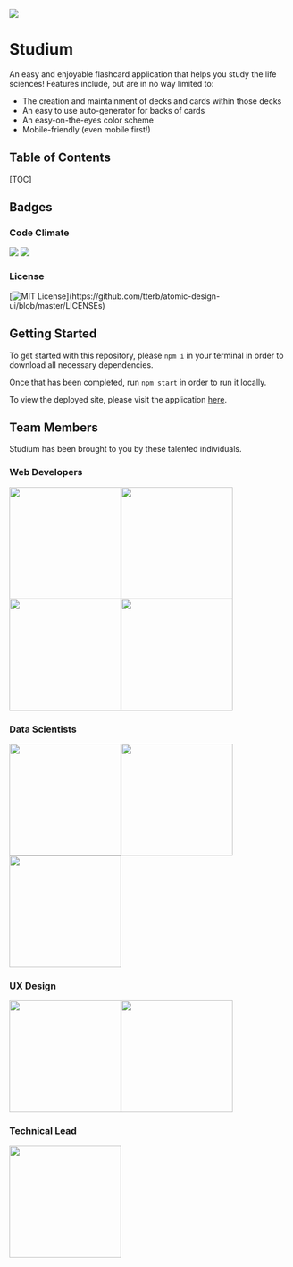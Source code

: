 [![](https://i.ibb.co/t3dGfPL/circle-cropped.png)](http://studium-app.net)

# Studium
An easy and enjoyable flashcard application that helps you study the life sciences!
Features include, but are in no way limited to:
- The creation and maintainment of decks and cards within those decks
- An easy to use auto-generator for backs of cards 
- An easy-on-the-eyes color scheme
- Mobile-friendly (even mobile first!) 

## Table of Contents
[TOC]

## Badges
### Code Climate
<a href="https://codeclimate.com/github/Lambda-School-Labs/Studium-FE/maintainability"><img src="https://api.codeclimate.com/v1/badges/0c4cc883ef576dd9275c/maintainability" /></a> <a href="https://codeclimate.com/github/Lambda-School-Labs/Studium-FE/test_coverage"><img src="https://api.codeclimate.com/v1/badges/0c4cc883ef576dd9275c/test_coverage" /></a>
### License
[![MIT License](https://img.shields.io/apm/l/atomic-design-ui.svg?)](https://github.com/tterb/atomic-design-ui/blob/master/LICENSEs)

## Getting Started
To get started with this repository, please `npm i` in your terminal in order to download all necessary dependencies. 

Once that has been completed, run `npm start` in order to run it locally.

To view the deployed site, please visit the application [here](http://studium-app.net).

## Team Members
Studium has been brought to you by these talented individuals. 

### Web Developers
<a href="https://github.com/sicklesium"><img src="https://ca.slack-edge.com/ESZCHB482-W012JHUPKAN-56d51e558735-512" width="200"/></a><a href="https://github.com/Adrian-Guadalupe"><img src="https://ca.slack-edge.com/ESZCHB482-W012JQ0SRDZ-cf8884f5c12e-512" width="200"></a><a href="https://github.com/emster7013"><img src="https://ca.slack-edge.com/ESZCHB482-W0123RMATGX-9446fb4b9caa-512" width="200"></a><a href="junior"><img src="https://ca.slack-edge.com/ESZCHB482-W012QNM7DC4-68ddda6d6cda-512" width="200"/></a>

### Data Scientists
<a href="https://github.com/b-whitman"><img src="https://ca.slack-edge.com/ESZCHB482-W012JQ0JDDZ-c45d031dd395-512" width="200" /></a><a href="https://github.com/dunkelweizen"><img src="https://ca.slack-edge.com/ESZCHB482-W012JQ0UCG3-39d2605a998d-512" width="200"></a><a href="https://github.com/ameralhomdy"><img src="https://ca.slack-edge.com/ESZCHB482-W012QNTJ0A0-9c09160883c0-512" width="200"></a>

### UX Design
<a href="regina"><img src="https://ca.slack-edge.com/ESZCHB482-W0123RNJ6LX-c0dab714ff17-512" width="200"></a><a href="chad"><img src="https://ca.slack-edge.com/ESZCHB482-W012JQ1KFCK-fc882fa2dbd6-512" width="200"></a>

### Technical Lead
<a href="https://github.com/AnthonyLopez1120"><img src="https://ca.slack-edge.com/ESZCHB482-W012H6NF0AH-6d076bd5037d-512" width="200"></a>